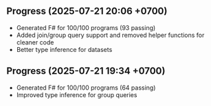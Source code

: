 ## Progress (2025-07-21 20:06 +0700)
- Generated F# for 100/100 programs (93 passing)
- Added join/group query support and removed helper functions for cleaner code
- Better type inference for datasets

## Progress (2025-07-21 19:34 +0700)
- Generated F# for 100/100 programs (64 passing)
- Improved type inference for group queries
